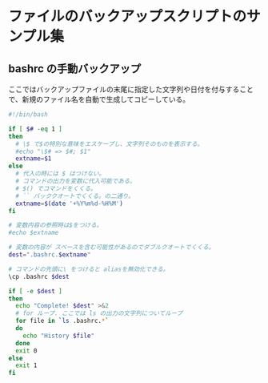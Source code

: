 # ファイルのバックアップスクリプトのサンプル集

## bashrc の手動バックアップ

ここではバックアップファイルの末尾に指定した文字列や日付を付与することで、新規のファイル名を自動で生成してコピーしている。


```bash
#!/bin/bash

if [ $# -eq 1 ]
then
  # \$ で$の特別な意味をエスケープし、文字列そのものを表示する。
  #echo "\$# => $#; $1"
  extname=$1
else
  # 代入の時には $ はつけない。
  # コマンドの出力を変数に代入可能である。
  # $() でコマンドをくくる。
  # `` バッククオートでくくる。の二通り。
  extname=$(date '+%Y%m%d-%H%M')
fi

# 変数内容の参照時は$をつける。
#echo $extname

# 変数の内容が スペースを含む可能性があるのでダブルクオートでくくる。
dest=".bashrc.$extname"

# コマンドの先頭に\ をつけると aliasを無効化できる。
\cp .bashrc $dest

if [ -e $dest ]
then
  echo "Complete! $dest" >&2
  # for ループ. ここでは ls の出力の文字列についてループ
  for file in `ls .bashrc.*`
  do
    echo "History $file"
  done
  exit 0
else
  exit 1
fi
```
